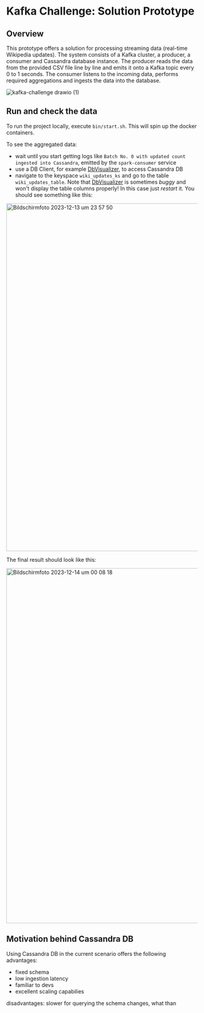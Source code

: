 # Kafka Challenge: Solution Prototype

## Overview
This prototype offers a solution for processing streaming data (real-time Wikipedia updates). The system consists of a Kafka cluster, a producer, a consumer and Cassandra database instance. The producer reads the data from the provided CSV file line by line and emits it onto a Kafka topic every 0 to 1 seconds. The consumer listens to the incoming data, performs required aggregations and ingests the data into the database.

![kafka-challenge drawio (1)](https://github.com/a-kudriavtcev/kafka-challenge/assets/39767359/c2d41fc9-7d3e-4937-807e-ea3e8ffcf4c8)


## Run and check the data 
To run the project locally, execute `bin/start.sh`. This will spin up the docker containers. 

To see the aggregated data:
- wait until you start getting logs like `Batch No. 0 with updated count ingested into Cassandra`, emitted by the `spark-consumer` service
- use a DB Client, for example [DbVisualizer](https://www.dbvis.com/), to access Cassandra DB
- navigate to the keyspace `wiki_updates_ks` and go to the table `wiki_updates_table`. Note that [DbVisualizer](https://www.dbvis.com/) is sometimes *buggy* and won't display the table columns properly! In this case just *restart* it. You should see something like this:

<img width="915" alt="Bildschirmfoto 2023-12-13 um 23 57 50" src="https://github.com/a-kudriavtcev/kafka-challenge/assets/39767359/a505a5dc-f4a5-4def-bcaf-04d052689d29">

The final result should look like this:

<img width="934" alt="Bildschirmfoto 2023-12-14 um 00 08 18" src="https://github.com/a-kudriavtcev/kafka-challenge/assets/39767359/4a0c51ca-85a3-4a74-b14d-34967fd39a55">

## Motivation behind Cassandra DB

Using Cassandra DB in the current scenario offers the following advantages:

- fixed schema
- low ingestion latency
- familiar to devs
- excellent scaling capabilies




disadvantages:
slower for querying
the schema changes, what than

